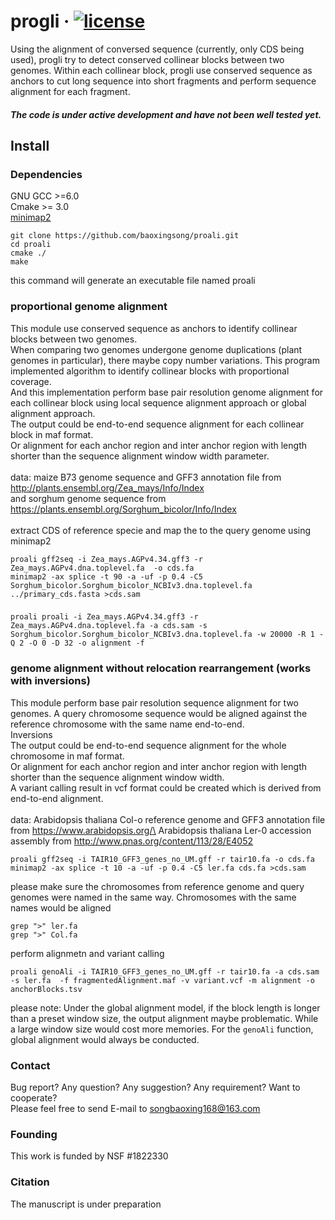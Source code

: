 # progli &middot; [![license][license-badge]][license]

Using the alignment of conversed sequence (currently, only CDS being used), progli try to detect conserved collinear blocks between two genomes. Within each collinear block, progli use conserved sequence as anchors to cut long sequence into short fragments and perform sequence alignment for each fragment.

##### The code is under active development and have not been well tested yet.

## Install
### Dependencies
GNU GCC >=6.0 \
Cmake >= 3.0 \
[minimap2](https://github.com/lh3/minimap2)

```
git clone https://github.com/baoxingsong/proali.git
cd proali
cmake ./
make
```

this command will generate an executable file named proali

### proportional genome alignment 

This module use conserved sequence as anchors to identify collinear blocks between two genomes.\
When comparing two genomes undergone genome duplications (plant genomes in particular), there maybe copy number variations. This program implemented algorithm to identify collinear blocks with proportional coverage. \
And this implementation perform base pair resolution genome alignment for each collinear block using local sequence alignment approach or global alignment approach. \
The output could be end-to-end sequence alignment for each collinear block in maf format. \
Or alignment for each anchor region and inter anchor region with length shorter than the sequence alignment window width parameter. \
\
data: maize B73 genome sequence and GFF3 annotation file from http://plants.ensembl.org/Zea_mays/Info/Index \
and sorghum genome sequence from https://plants.ensembl.org/Sorghum_bicolor/Info/Index \
\
extract CDS of reference specie and map the to the query genome using minimap2 

```
proali gff2seq -i Zea_mays.AGPv4.34.gff3 -r Zea_mays.AGPv4.dna.toplevel.fa  -o cds.fa
minimap2 -ax splice -t 90 -a -uf -p 0.4 -C5 Sorghum_bicolor.Sorghum_bicolor_NCBIv3.dna.toplevel.fa ../primary_cds.fasta >cds.sam
```

### 
```
proali proali -i Zea_mays.AGPv4.34.gff3 -r Zea_mays.AGPv4.dna.toplevel.fa -a cds.sam -s Sorghum_bicolor.Sorghum_bicolor_NCBIv3.dna.toplevel.fa -w 20000 -R 1 -Q 2 -O 0 -D 32 -o alignment -f
```

### genome alignment without relocation rearrangement (works with inversions)
This module perform base pair resolution sequence alignment for two genomes. A query chromosome sequence would be aligned against the reference chromosome with the same name end-to-end. \
Inversions \
The output could be end-to-end sequence alignment for the whole chromosome in maf format. \
Or alignment for each anchor region and inter anchor region with length shorter than the sequence alignment window width. \
A variant calling result in vcf format could be created which is derived from end-to-end alignment. \
\
data: Arabidopsis thaliana Col-o reference genome and GFF3 annotation file from https://www.arabidopsis.org/\
Arabidopsis thaliana Ler-0 accession assembly from http://www.pnas.org/content/113/28/E4052
 
```
proali gff2seq -i TAIR10_GFF3_genes_no_UM.gff -r tair10.fa -o cds.fa
minimap2 -ax splice -t 10 -a -uf -p 0.4 -C5 ler.fa cds.fa >cds.sam
```
please make sure the chromosomes from reference genome and query genomes were named in the same way. Chromosomes with the same names would be aligned
```
grep ">" ler.fa
grep ">" Col.fa
```
perform alignmetn and variant calling
```
proali genoAli -i TAIR10_GFF3_genes_no_UM.gff -r tair10.fa -a cds.sam -s ler.fa  -f fragmentedAlignment.maf -v variant.vcf -m alignment -o anchorBlocks.tsv
```
please note: Under the global alignment model, if the block length is longer than a preset window size, the output alignment maybe problematic. While a large window size would cost more memories.
For the `genoAli` function, global alignment would always be conducted. 

### Contact
Bug report? Any question? Any suggestion? Any requirement? Want to cooperate?\
Please feel free to send E-mail to songbaoxing168@163.com

### Founding
This work is funded by NSF #1822330

### Citation
The manuscript is under preparation

[license]: ./LICENSE
[license-badge]: https://img.shields.io/badge/license-MIT-blue.svg
